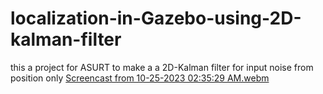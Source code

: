 # localization-in-Gazebo-using-2D-kalman-filter
this a project for ASURT to make a a 2D-Kalman filter for input noise from position only
[Screencast from 10-25-2023 02:35:29 AM.webm](https://github.com/Ahmed-Sallam-a/localization-in-Gazebo-using-2D-kalman-filter/assets/133379726/3e306843-f0d2-44ec-9329-5427256697ce)
